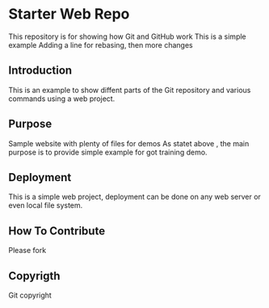 # Starter Web Repo

This repository is for showing how Git and GitHub work
This is a simple example Adding a line for rebasing, then more changes


## Introduction
This is an example to show diffent parts of the Git repository and various commands using a web project.

## Purpose

Sample website with plenty of files for demos
As statet above , the main purpose is to provide simple example for got training demo.

## Deployment 
This is a simple web project, deployment can be done on any web server or even local file system.
 
## How To Contribute
Please fork

## Copyrigth 
Git copyright
